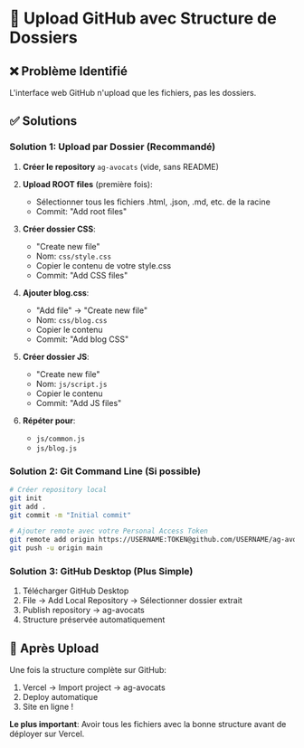 # 📁 Upload GitHub avec Structure de Dossiers

## ❌ Problème Identifié
L'interface web GitHub n'upload que les fichiers, pas les dossiers.

## ✅ Solutions

### **Solution 1: Upload par Dossier (Recommandé)**

1. **Créer le repository** `ag-avocats` (vide, sans README)

2. **Upload ROOT files** (première fois):
   - Sélectionner tous les fichiers .html, .json, .md, etc. de la racine
   - Commit: "Add root files"

3. **Créer dossier CSS**:
   - "Create new file" 
   - Nom: `css/style.css`
   - Copier le contenu de votre style.css
   - Commit: "Add CSS files"

4. **Ajouter blog.css**:
   - "Add file" → "Create new file"
   - Nom: `css/blog.css` 
   - Copier le contenu
   - Commit: "Add blog CSS"

5. **Créer dossier JS**:
   - "Create new file"
   - Nom: `js/script.js`
   - Copier le contenu
   - Commit: "Add JS files"

6. **Répéter pour**:
   - `js/common.js`
   - `js/blog.js`

### **Solution 2: Git Command Line (Si possible)**

```bash
# Créer repository local
git init
git add .
git commit -m "Initial commit"

# Ajouter remote avec votre Personal Access Token
git remote add origin https://USERNAME:TOKEN@github.com/USERNAME/ag-avocats.git
git push -u origin main
```

### **Solution 3: GitHub Desktop (Plus Simple)**

1. Télécharger GitHub Desktop
2. File → Add Local Repository → Sélectionner dossier extrait
3. Publish repository → ag-avocats
4. Structure préservée automatiquement

## 🎯 Après Upload

Une fois la structure complète sur GitHub:
1. Vercel → Import project → ag-avocats
2. Deploy automatique
3. Site en ligne !

**Le plus important**: Avoir tous les fichiers avec la bonne structure avant de déployer sur Vercel.
